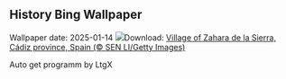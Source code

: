 ## History Bing Wallpaper
Wallpaper date: 2025-01-14
![](https://www.bing.com/th?id=OHR.CadizSpain_ZH-CN0032172399_UHD.jpg&w=1000)Download: [Village of Zahara de la Sierra, Cádiz province, Spain (© SEN LI/Getty Images)](https://www.bing.com/th?id=OHR.CadizSpain_ZH-CN0032172399_UHD.jpg)

Auto get programm by LtgX
